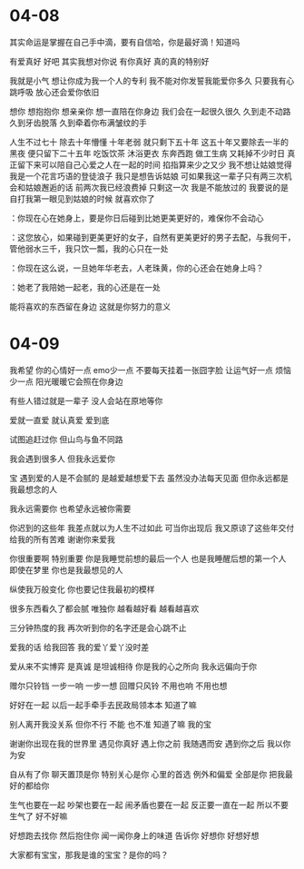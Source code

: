 # 04-08

其实命运是掌握在自己手中滴，要有自信哈，你是最好滴！知道吗

有爱真好 好吧 其实我想对你说 有你真好 真的真的特别好

我就是小气 想让你成为我一个人的专利 我不能对你发誓我能爱你多久 只要我有心跳呼吸 放心还会爱你依旧

想你 想抱抱你 想亲亲你 想一直陪在你身边 我们会在一起很久很久 久到走不动路 久到牙齿脱落 久到牵着你布满皱纹的手

人生不过七十 除去十年懵懂 十年老弱 就只剩下五十年 这五十年又要除去一半的黑夜 便只留下二十五年 吃饭饮茶 沐浴更衣 东奔西跑 做工生病 又耗掉不少时日 真正留下来可以陪自己心爱之人在一起的时间 掐指算来少之又少 我不想让姑娘觉得我是一个花言巧语的登徒浪子 我只是想告诉姑娘 可如果我这一辈子只有两三次机会和姑娘邂逅的话 前两次我已经浪费掉 只剩这一次 我是不能放过的 我要说的是 自打我第一眼见到姑娘的时候 就喜欢你了

：你现在心在她身上，要是你日后碰到比她更美更好的，难保你不会动心

：这您放心，如果碰到更美更好的女子，自然有更美更好的男子去配，与我何干，管他弱水三千，我只饮一瓢，我的心只在一处

：你现在这么说，一旦她年华老去，人老珠黄，你的心还会在她身上吗？

：她老了我陪她一起老，我的心还是在一处

能将喜欢的东西留在身边 这就是你努力的意义

# 04-09

我希望 你的心情好一点 emo少一点 不要每天挂着一张囧字脸 让运气好一点 烦恼少一点 阳光暖暖它会照在你身边

有些人错过就是一辈子 没人会站在原地等你

爱就一直爱 就认真爱 爱到底

试图追赶过你 但山鸟与鱼不同路

我会遇到很多人 但我永远爱你

宝 遇到爱的人是不会腻的 是越爱越想爱下去 虽然没办法每天见面 但你永远都是我最想念的人

我永远需要你 也希望永远被你需要

你迟到的这些年 我差点就以为人生不过如此 可当你出现后 我又原谅了这些年交付给我的所有苦难 谢谢你来爱我

你很重要啊 特别重要 你是我睡觉前想的最后一个人 也是我睡醒后想的第一个人 即使在梦里 你也是我最想见的人

纵使我万般变化 你也要记住我最初的模样

很多东西看久了都会腻 唯独你 越看越好看 越看越喜欢

三分钟热度的我 再次听到你的名字还是会心跳不止

爱我的话 给我回答 我的爱丫爱丫没时差

爱从来不实博弈 是真诚 是坦诚相待 你是我的心之所向 我永远偏向于你

赠尔只铃铛 一步一响 一步一想 回赠只风铃 不用也响 不用也想

好好在一起 以后一起手牵手去民政局领本本 知道了嘛

别人离开我没关系 但你不行 不能 也不准 知道了嘛 我的宝

谢谢你出现在我的世界里 遇见你真好 遇上你之前 我随遇而安 遇到你之后 我以你为安

自从有了你 聊天置顶是你 特别关心是你 心里的首选 例外和偏爱 全部是你 把我最好的都给你

生气也要在一起 吵架也要在一起 闹矛盾也要在一起 反正要一直在一起 所以不要生气了 好不好嘛

好想跑去找你 然后抱住你 闻一闻你身上的味道 告诉你 好想你 好想好想 

大家都有宝宝，那我是谁的宝宝？是你的吗？